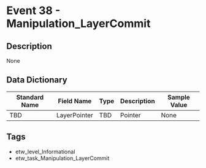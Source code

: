 # Event 38 - Manipulation_LayerCommit

## Description
None

## Data Dictionary
|Standard Name|Field Name|Type|Description|Sample Value|
|---|---|---|---|---|
|TBD|LayerPointer|TBD|Pointer|None|None|

## Tags
* etw_level_Informational
* etw_task_Manipulation_LayerCommit